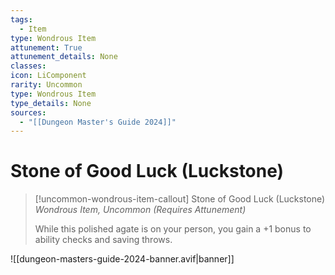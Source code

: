 ```yaml
---
tags:
  - Item
type: Wondrous Item
attunement: True
attunement_details: None
classes:
icon: LiComponent
rarity: Uncommon
type: Wondrous Item
type_details: None
sources: 
  - "[[Dungeon Master's Guide 2024]]"
---
```

# Stone of Good Luck (Luckstone)
>[!uncommon-wondrous-item-callout] Stone of Good Luck (Luckstone)
>_Wondrous Item, Uncommon (Requires Attunement)_
>
>While this polished agate is on your person, you gain a +1 bonus to ability checks and saving throws.
>


![[dungeon-masters-guide-2024-banner.avif|banner]]